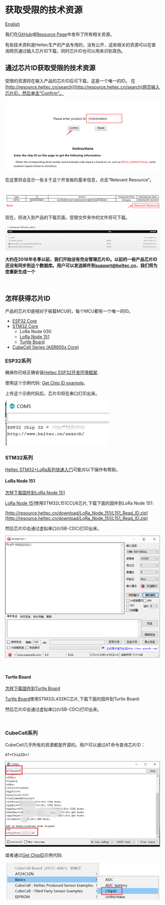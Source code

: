# 获取受限的技术资源
[English](https://heltec-automation-docs.readthedocs.io/en/latest/general/view_limited_technical_data.html)

我们在[GitHub](https://GitHub.com/HelTecAutomation)或[Resource Page](http://Resource.heltec.cn/)中发布了所有相关资源。

有些技术资料是Heltec生产的产品专用的，没有公开，这些相关的资源可以在查询网页通过输入芯片ID下载，同时芯片ID也可以用来识别真伪。

## 通过芯片ID获取受限的技术资源

受限的资源将在输入产品的芯片ID后可下载，这是一个唯一的ID。
在[http://resource.heltec.cn/search](http://resource.heltec.cn/search)网页输入芯片ID，然后单击“Confirm”。

![](img/view_limited_technical_data/03.png)

在这里将会显示一些关于这个开发板的基本信息，点击“Relevant Resource”。

``` Tip:: 此页面中的license也有用，例如ESP32+LoRa系列，ESP32_LoRaWAN库需要此license才能激活。

```

![](img/view_limited_technical_data/04.png)

现在，将进入到产品的下载页面。受限文件夹中的文件将可下载。

![](img/view_limited_technical_data/05.png)

**大约在2018年冬季以前，我们开始没有完全管理芯片ID。以前的一些产品芯片ID还没有同步到这个数据库。用户可以发送邮件到[support@heltec.cn](mailto:support@heltec.cn)，我们将为您重新生成一个**

&nbsp;

## 怎样获得芯片ID

产品的芯片ID是相对于板载MCU的，每个MCU都有一个唯一的ID。

- [ESP32 Core](#esp32)
- [STM32 Core](#stm32)
  - LoRa Node 030
  - [LoRa Node 151](#lora-node-151)
  - [Turtle Board](#turtle-board)
- [CubeCell Series (ASR650x Core)](#cubecell)

### ESP32系列

确保你已经正确安装[Heltec ESP32开发环境框架](https://heltec-automation.readthedocs.io/zh_CN/latest/esp32/quick_start.html).

使用这个示例代码: [Get Chip ID example](https://github.com/Heltec-Aaron-Lee/WiFi_Kit_series/blob/master/esp32/libraries/ESP32/examples/ChipID/GetChipID/GetChipID.ino)。

上传这个示例代码后，芯片ID将在串口打印出来。

![](img/view_limited_technical_data/02.png)

### STM32系列

[Heltec STM32+LoRa系列快速入门](https://heltec-automation.readthedocs.io/zh_CN/latest/stm32/quick_start.html)可能对以下操作有帮助。

#### LoRa Node 151

[怎样下载固件到LoRa Node 151](https://heltec-automation.readthedocs.io/zh_CN/latest/stm32/lora_node_151/download_firmware.html)

[LoRa Node 151](https://heltec.org/project/lora-node-151/)使用STM32L151CCU6芯片,下载下面的固件到LoRa Node 151:

[http://resource.heltec.cn/download/LoRa_Node_151/L151_Read_ID.zip](http://resource.heltec.cn/download/LoRa_Node_151/L151_Read_ID.zip)

然后芯片ID会通过虚拟串口(USB-CDC)打印出来。

![](img/view_limited_technical_data/06.png)

&nbsp;

#### Turtle Board

[怎样下载固件到Turtle Board](https://heltec-automation.readthedocs.io/zh_CN/latest/stm32/turtle_board/download_firmware.html)

[Turtle Board](https://heltec.org/project/turtle-board/)使用STM32L432KC芯片,下载下面的固件到Turtle Board:

然后芯片ID会通过虚拟串口(USB-CDC)打印出来。

&nbsp;

### CubeCell系列

CubeCell几乎所有的资源都是开源的。用户可以通过AT命令查询芯片ID：

```shell
AT+ChipID=?
```

![](img/view_limited_technical_data/07.png)

或者通过[Get ChipID](https://github.com/HelTecAutomation/ASR650x-Arduino/blob/master/libraries/Basics/examples/ChipID/ChipID.ino)示例代码:

![](img/view_limited_technical_data/08.png)